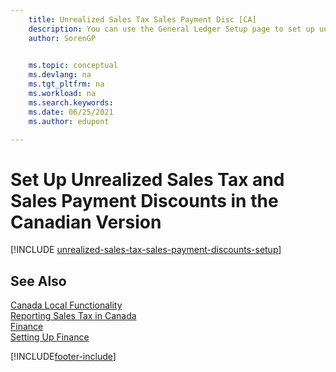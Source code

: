 ```yaml
---
    title: Unrealized Sales Tax Sales Payment Disc [CA]
    description: You can use the General Ledger Setup page to set up unrealized sales tax and sales payment discounts in the Canadian version.
    author: SorenGP

    
    ms.topic: conceptual
    ms.devlang: na
    ms.tgt_pltfrm: na
    ms.workload: na
    ms.search.keywords:
    ms.date: 06/25/2021
    ms.author: edupont

---
```

# Set Up Unrealized Sales Tax and Sales Payment Discounts in the Canadian Version

[!INCLUDE [unrealized-sales-tax-sales-payment-discounts-setup](../includes/CAMXUS/unrealized-sales-tax-sales-payment-discounts-setup.md)]

## See Also

[Canada Local Functionality](canada-local-functionality.md)  
[Reporting Sales Tax in Canada](ca-sales-tax.md)  
[Finance](../../finance.md)  
[Setting Up Finance](../../finance.md)  


[!INCLUDE[footer-include](../../includes/footer-banner.md)]